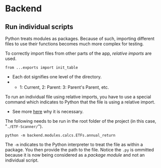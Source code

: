 # Backend

## Run individual scripts

Python treats modules as packages. Because of such, importing different files to use their functions becomes much more complex for testing.

To correctly import files from other parts of the app, _relative imports_ are used.

```
from ...exports import init_table
```

- Each dot signifies one level of the directory.
- - 1: Current, 2: Parent: 3: Parent's Parent, etc.

To run an individual file using relative imports, you have to use a special command which indicates to Python that the file is using a relative import.

- See more [here](https://stackoverflow.com/questions/14132789/relative-imports-for-the-billionth-time) why it is necessary.

The following needs to be run in the root folder of the project (in this case, "`./ETF-Scanner/`").

```
python -m backend.modules.calcs.ETFs.annual_return
```

The `-m` indicates to the Python interpreter to treat the file as within a package. You then provide the path to the file. Notice the `.py` is ommitted because it is now being considered as a _package module_ and not an individual script.
